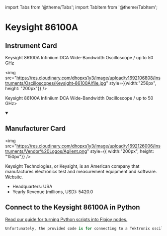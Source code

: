 
import Tabs from '@theme/Tabs';
import TabItem from '@theme/TabItem';

# Keysight 86100A

## Instrument Card

<div className="flex">

<div>

Keysight 86100A
Infiniium DCA Wide-Bandwidth Oscilloscope / up to 50 GHz

</div>

<img src="https://res.cloudinary.com/dhopxs1y3/image/upload/v1692106808/Instruments/Oscilloscopes/Keysight-86100A/file.jpg" style={{width:"256px", height: "200px"}} />

</div>

Keysight 86100A
Infiniium DCA Wide-Bandwidth Oscilloscope / up to 50 GHz>

<details open>
<summary><h2>Manufacturer Card</h2></summary>

<img src="https://res.cloudinary.com/dhopxs1y3/image/upload/v1692126006/Instruments/Vendor%20Logos/Agilent.png" style={{ width:"200px", height: "150px"}} />

Keysight Technologies, or Keysight, is an American company that manufactures electronics test and measurement equipment and software. <a href="https://www.keysight.com/us/en/home.html">Website</a>.

<ul>
  <li>Headquarters: USA</li>
  <li>Yearly Revenue (millions, USD): 5420.0</li>
</ul>
</details>

## Connect to the Keysight 86100A in Python

[Read our guide for turning Python scripts into Flojoy nodes.](https://docs.flojoy.ai/custom-nodes/creating-custom-node/)


<Tabs>
<TabItem value="Instrumental" label="Instrumental">

```python
Unfortunately, the provided code is for connecting to a Tektronix oscilloscope, not a Keysight oscilloscope. Therefore, it cannot be used to connect to a Keysight 86100A oscilloscope.
```

</TabItem>
</Tabs>